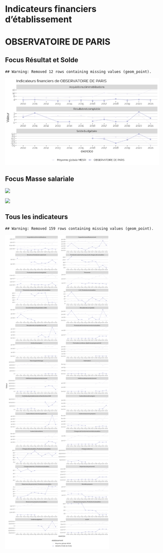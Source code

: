 Indicateurs financiers d’établissement
================

# OBSERVATOIRE DE PARIS

## Focus Résultat et Solde

    ## Warning: Removed 12 rows containing missing values (geom_point).

![](observatoire_de_paris_files/figure-gfm/etab.focus-1.png)<!-- -->

## Focus Masse salariale

![](observatoire_de_paris_files/figure-gfm/etab.focus.ms.et.pfe-1.png)<!-- -->

![](observatoire_de_paris_files/figure-gfm/etab.focus.ms.vs.pfe-1.png)<!-- -->

## Tous les indicateurs

    ## Warning: Removed 159 rows containing missing values (geom_point).

![](observatoire_de_paris_files/figure-gfm/etab-1.png)<!-- -->
